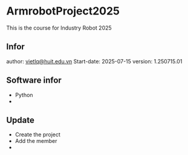 # ArmrobotProject2025
This is the course for Industry Robot 2025

## Infor
author: vietlq@huit.edu.vn
Start-date: 2025-07-15
version: 1.250715.01

## Software infor
- Python
- 

## 

## Update
- Create the project
- Add the member
- 
